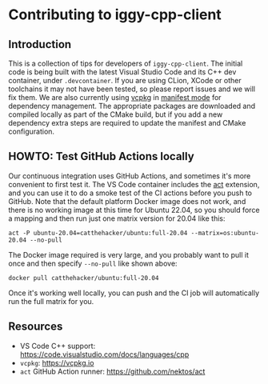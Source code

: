 # Contributing to iggy-cpp-client

## Introduction

This is a collection of tips for developers of `iggy-cpp-client`. The initial code is being built with the latest Visual Studio Code and its C++ dev container, under `.devcontainer`. If you are using CLion, XCode or other toolchains it may not have been tested, so please report issues and we will fix them. We are also currently using [vcpkg](https://vcpkg.io) in [manifest mode](https://learn.microsoft.com/en-us/vcpkg/users/manifests) for dependency management. The appropriate packages are downloaded and compiled locally as part of the CMake build, but if you add a new dependency extra steps are required to update the manifest and CMake configuration.

## HOWTO: Test GitHub Actions locally

Our continuous integration uses GitHub Actions, and sometimes it's more convenient to first test it. The VS Code container includes the [act](https://github.com/nektos/act) extension, and you can use it to do a smoke test of the CI actions before you push to GitHub. Note that the default platform Docker image does not work, and there is no working image at this time for Ubuntu 22.04, so you should force a mapping and then run just one matrix version for 20.04 like this:

```
act -P ubuntu-20.04=catthehacker/ubuntu:full-20.04 --matrix=os:ubuntu-20.04 --no-pull
```

The Docker image required is very large, and you probably want to pull it once and then specify `--no-pull` like shown above:

```
docker pull catthehacker/ubuntu:full-20.04
```

Once it's working well locally, you can push and the CI job will automatically run the full matrix for you.

## Resources

- VS Code C++ support: https://code.visualstudio.com/docs/languages/cpp
- `vcpkg`: https://vcpkg.io
- `act` GitHub Action runner: https://github.com/nektos/act
